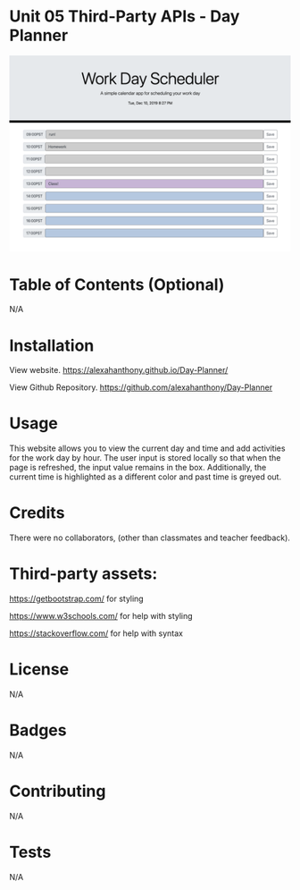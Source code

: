 # Unit 05 Third-Party APIs - Day Planner

![Screenshot](./Assets/Screenshot.png)

# Table of Contents (Optional)
N/A

# Installation
 
View website. https://alexahanthony.github.io/Day-Planner/

View Github Repository. https://github.com/alexahanthony/Day-Planner

# Usage
This website allows you to view the current day and time and add activities for the work day by hour. The user input is stored locally so that when the page is refreshed, the input value remains in the box. 
Additionally, the current time is highlighted as a different color and past time is greyed out. 

# Credits
There were no collaborators, (other than classmates and teacher feedback).

# Third-party assets: 
https://getbootstrap.com/ for styling

https://www.w3schools.com/ for help with styling

https://stackoverflow.com/ for help with syntax

# License
N/A

# Badges
N/A

# Contributing
N/A

# Tests
N/A
